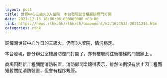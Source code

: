 ```yaml
---
layout: post
title: 世貿中心三級火3人留院　本台發現部分樓層防煙門打開
date: 2021-12-16 18:06:06.000000000 +08:00
link: https://news.rthk.hk/rthk/ch/component/k2/1624534-20211216.htm
categories: rthk
---
```


銅鑼灣世貿中心昨日的三級火，仍有3人留院，情況穩定。

本台發現，部分辦公室樓層防煙門打開了，亦有樓層前往後樓梯的門被鎖上 。

商場因翻新工程關閉消防裝置，消防顧問梁錦得表示，雖然法例沒有禁止因工程而短暫關閉消防裝置，但會有程序規管。
